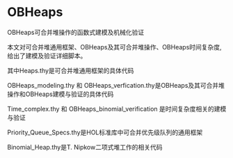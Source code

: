 # OBHeaps
OBHeaps可合并堆操作的函数式建模及机械化验证

本文对可合并堆通用框架、OBHeaps及其可合并堆操作、OBHeaps时间复杂度,给出了建模及验证详细脚本。

其中Heaps.thy是可合并堆通用框架的具体代码

OBHeaps_modeling.thy 和 OBHeaps_verfication.thy是OBHeaps及其可合并堆操作和OBHeaps建模与验证的具体代码

Time_complex.thy 和 OBHeaps_binomial_verification 是时间复杂度相关的建模与验证

Priority_Queue_Specs.thy是HOL标准库中可合并优先级队列的通用框架

Binomial_Heap.thy是T. Nipkow二项式堆工作的相关代码
